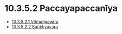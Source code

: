 

# 10.3.5.2 Paccayapaccanīya

* [10.3.5.2.1 Vibhaṅgavāra](10.3.5.2/10.3.5.2.1.md)
* [10.3.5.2.2 Saṅkhyāvāra](10.3.5.2/10.3.5.2.2.md)



